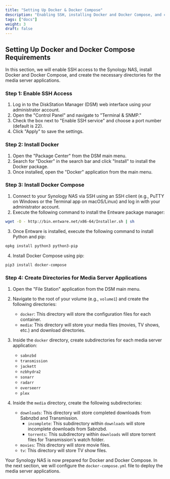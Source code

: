 ```yaml
---
title: "Setting Up Docker & Docker Compose"
description: "Enabling SSH, installing Docker and Docker Compose, and creating necessary directories."
tags: ["docs"]
weight: 3
draft: false
---
```


## Setting Up Docker and Docker Compose Requirements

In this section, we will enable SSH access to the Synology NAS, install Docker and Docker Compose, and create the necessary directories for the media server applications.

### Step 1: Enable SSH Access

1. Log in to the DiskStation Manager (DSM) web interface using your administrator account.
2. Open the "Control Panel" and navigate to "Terminal & SNMP."
3. Check the box next to "Enable SSH service" and choose a port number (default is 22).
4. Click "Apply" to save the settings.

### Step 2: Install Docker

1. Open the "Package Center" from the DSM main menu.
2. Search for "Docker" in the search bar and click "Install" to install the Docker package.
3. Once installed, open the "Docker" application from the main menu.

### Step 3: Install Docker Compose

1. Connect to your Synology NAS via SSH using an SSH client (e.g., PuTTY on Windows or the Terminal app on macOS/Linux) and log in with your administrator account.
2. Execute the following command to install the Entware package manager:
```bash
wget -O - http://bin.entware.net/x86-64/Installer.sh | sh
```
3. Once Entware is installed, execute the following command to install Python and pip:
```bash
opkg install python3 python3-pip
```
4. Install Docker Compose using pip:
```bash
pip3 install docker-compose
```

### Step 4: Create Directories for Media Server Applications

1. Open the "File Station" application from the DSM main menu.
2. Navigate to the root of your volume (e.g., `volume1`) and create the following directories:

   - `docker`: This directory will store the configuration files for each container.
   - `media`: This directory will store your media files (movies, TV shows, etc.) and download directories.

3. Inside the `docker` directory, create subdirectories for each media server application:

   - `sabnzbd`
   - `transmission`
   - `jackett`
   - `nzbhydra2`
   - `sonarr`
   - `radarr`
   - `overseerr`
   - `plex`

4. Inside the `media` directory, create the following subdirectories:

   - `downloads`: This directory will store completed downloads from Sabnzbd and Transmission.
     - `incomplete`: This subdirectory within `downloads` will store incomplete downloads from Sabnzbd.
     - `torrents`: This subdirectory within `downloads` will store torrent files for Transmission's watch folder.
   - `movies`: This directory will store movie files.
   - `tv`: This directory will store TV show files.

Your Synology NAS is now prepared for Docker and Docker Compose. In the next section, we will configure the `docker-compose.yml` file to deploy the media server applications.
